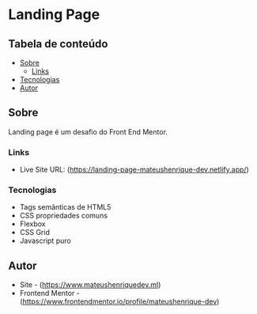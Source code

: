 # Landing Page

## Tabela de conteúdo

- [Sobre](#Sobre)
  - [Links](#links)
- [Tecnologias](#tecnologias)
- [Autor](#autor)

## Sobre

Landing page é um desafio do Front End Mentor.

### Links

- Live Site URL: (https://landing-page-mateushenrique-dev.netlify.app/)

### Tecnologias

- Tags semânticas de HTML5
- CSS propriedades comuns
- Flexbox
- CSS Grid
- Javascript puro

## Autor

- Site - (https://www.mateushenriquedev.ml)
- Frontend Mentor - (https://www.frontendmentor.io/profile/mateushenrique-dev)
